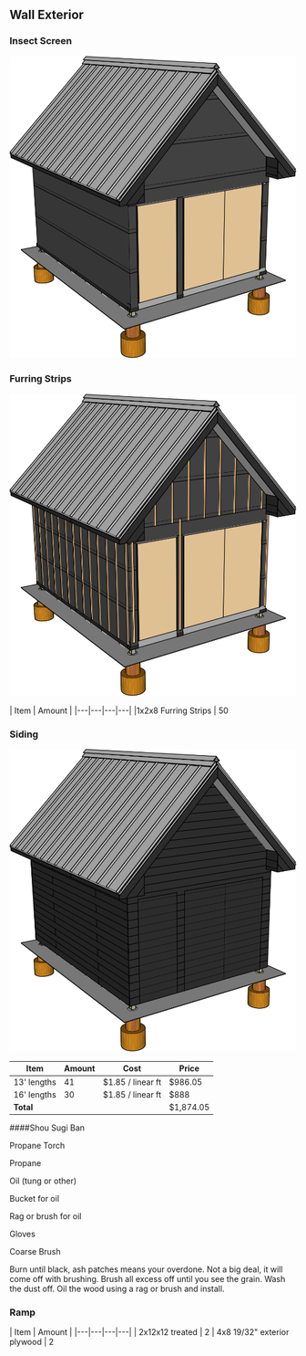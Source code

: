 ## Wall Exterior

### Insect Screen

![](images/D01.svg)

### Furring Strips

![](images/D02.svg)

| Item | Amount |
|---|---|---|---|
|1x2x8 Furring Strips | 50

### Siding

![](images/D03.svg)

| Item | Amount | Cost | Price
|---|---|---|---| 
| 13' lengths | 41 | &#36;1.85 / linear ft | &#36;986.05
| 16' lengths | 30 | &#36;1.85 / linear ft | &#36;888
| **Total** | ||&#36;1,874.05

####Shou Sugi Ban

Propane Torch

Propane

Oil (tung or other)

Bucket for oil

Rag or brush for oil

Gloves

Coarse Brush


Burn until black, ash patches means your overdone. Not a big deal, it will come off with brushing. Brush all excess off until you see the grain. Wash the dust off. Oil the wood using a rag or brush and install.

### Ramp

| Item | Amount |
|---|---|---|---| 
| 2x12x12 treated | 2
| 4x8 19/32" exterior plywood | 2